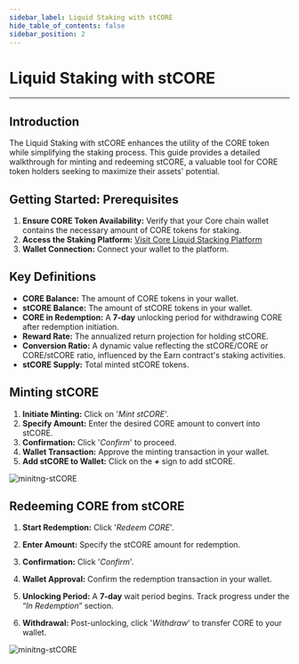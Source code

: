 ```yaml
---
sidebar_label: Liquid Staking with stCORE
hide_table_of_contents: false
sidebar_position: 2
---
```


# Liquid Staking with stCORE

---

## Introduction

The Liquid Staking with stCORE enhances the utility of the CORE token while simplifying the staking process. This guide provides a detailed walkthrough for minting and redeeming stCORE, a valuable tool for CORE token holders seeking to maximize their assets' potential.

## Getting Started: Prerequisites

1. **Ensure CORE Token Availability:** Verify that your Core chain wallet contains the necessary amount of CORE tokens for staking.
2. **Access the Staking Platform:** [Visit Core Liquid Stacking Platform](https://stake.coredao.org/stcore)
3. **Wallet Connection:** Connect your wallet to the platform.

## Key Definitions

- **CORE Balance:** The amount of CORE tokens in your wallet.
- **stCORE Balance:** The amount of stCORE tokens in your wallet.
- **CORE in Redemption:** A **7-day** unlocking period for withdrawing CORE after redemption initiation.
- **Reward Rate:** The annualized return projection for holding stCORE.
- **Conversion Ratio:** A dynamic value reflecting the stCORE/CORE or CORE/stCORE ratio, influenced by the Earn contract's staking activities.
- **stCORE Supply:** Total minted stCORE tokens.

## Minting stCORE

1. **Initiate Minting:** Click on '_Mint stCORE_'.
2. **Specify Amount:** Enter the desired CORE amount to convert into stCORE.
3. **Confirmation:** Click '_Confirm_' to proceed.
4. **Wallet Transaction:** Approve the minting transaction in your wallet.
5. **Add stCORE to Wallet:** Click on the **_+_** sign to add stCORE.

![minitng-stCORE](../../../../static/img/stCore/mint-stcore.png)

## Redeeming CORE from stCORE

1. **Start Redemption:** Click '_Redeem CORE_'.

2. **Enter Amount:** Specify the stCORE amount for redemption.

3. **Confirmation:** Click '_Confirm_'.

4. **Wallet Approval:** Confirm the redemption transaction in your wallet.

5. **Unlocking Period:** A **7-day** wait period begins. Track progress under the “_In Redemption_” section.

6. **Withdrawal:** Post-unlocking, click '_Withdraw_' to transfer CORE to your wallet.

![minitng-stCORE](../../../../static/img/stCore/redeem-stcore.png)
